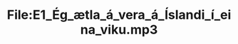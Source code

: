 ---
title: File:E1_Ég_ætla_á_vera_á_Íslandi_í_eina_viku.mp3
recording of: Ég ætla á vera á Íslandi í eina viku.
reading speed: slow
speaker: E
license: CC0
---